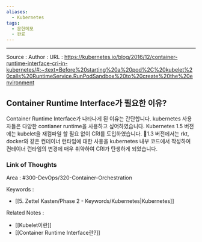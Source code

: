 ```yaml
---
aliases:
  - Kubernetes
tags:
  - 문헌메모
  - 완료
---
```



---


Source :
Author : 
URL : https://kubernetes.io/blog/2016/12/container-runtime-interface-cri-in-kubernetes/#:~:text=Before%20starting%20a%20pod%2C%20kubelet%20calls%20RuntimeService.RunPodSandbox%20to%20create%20the%20environment

## Container Runtime Interface가 필요한 이유?
Container Runtime Interface가 나타나게 된 이유는 간단합니다.
kubernetes 사용자들은 다양한 contianer runtime을 사용하고 싶어하였습니다.
Kubernetes 1.5 버전에는 kubelet을 재컴파일 할 필요 없이 CRI를 도입하였습니다.
1.3 버전에서는 rkt, docker와 같은 컨테이너 런타임에 대한 사용을 kubernetes 내부 코드에서 작성하여 컨테이너 런타임의 변경에 매우 취약하여 CRI가 탄생하게 되었습니다.
### Link of Thoughts
Area : #300-DevOps/320-Container-Orchestration 

Keywords :
- [[5. Zettel Kasten/Phase 2 - Keywords/Kubernetes|Kubernetes]]

Related Notes : 
- [[Kubelet이란]]
- [[Container Runtime Interface란?]]